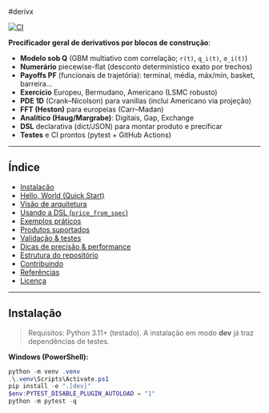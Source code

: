 #derivx

[![CI](https://github.com/walterCNeto/precificador/actions/workflows/ci.yml/badge.svg)](https://github.com/walterCNeto/precificador/actions/workflows/ci.yml)

**Precificador geral de derivativos por blocos de construção**:

- **Modelo sob Q** (GBM multiativo com correlação; `r(t)`, `q_i(t)`, `σ_i(t)`)
- **Numerário** piecewise-flat (desconto determinístico exato por trechos)
- **Payoffs PF** (funcionais de trajetória): terminal, média, máx/mín, basket, barreira…
- **Exercício** Europeu, Bermudano, Americano (LSMC robusto)
- **PDE 1D** (Crank–Nicolson) para vanillas (inclui Americano via projeção)
- **FFT (Heston)** para europeias (Carr–Madan)
- **Analítico (Haug/Margrabe)**: Digitais, Gap, Exchange
- **DSL** declarativa (dict/JSON) para montar produto e precificar
- **Testes** e CI prontos (pytest + GitHub Actions)

---

## Índice

- [Instalação](#instalação)
- [Hello, World (Quick Start)](#hello-world-quick-start)
- [Visão de arquitetura](#visão-de-arquitetura)
- [Usando a DSL (`price_from_spec`)](#usando-a-dsl-price_from_spec)
- [Exemplos práticos](#exemplos-práticos)
- [Produtos suportados](#produtos-suportados)
- [Validação & testes](#validação--testes)
- [Dicas de precisão & performance](#dicas-de-precisão--performance)
- [Estrutura do repositório](#estrutura-do-repositório)
- [Contribuindo](#contribuindo)
- [Referências](#referências)
- [Licença](#licença)

---

## Instalação

> Requisitos: Python 3.11+ (testado). A instalação em modo **dev** já traz dependências de testes.

**Windows (PowerShell):**
```powershell
python -m venv .venv
.\.venv\Scripts\Activate.ps1
pip install -e ".[dev]"
$env:PYTEST_DISABLE_PLUGIN_AUTOLOAD = "1"
python -m pytest -q